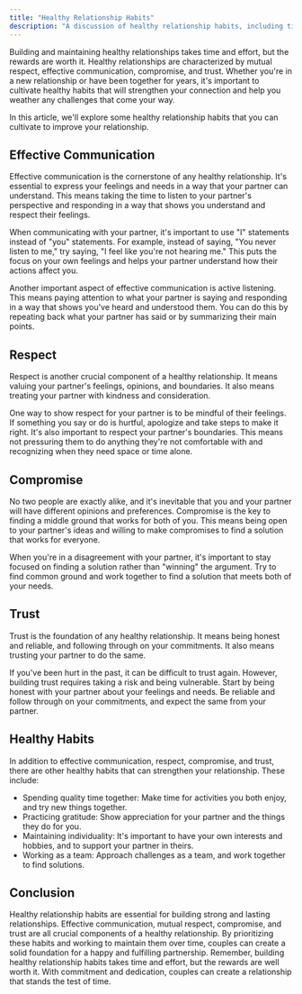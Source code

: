 ```yaml
---
title: "Healthy Relationship Habits"
description: "A discussion of healthy relationship habits, including tips for effective communication, respect, compromise, and trust."
---
```

Building and maintaining healthy relationships takes time and effort, but the rewards are worth it. Healthy relationships are characterized by mutual respect, effective communication, compromise, and trust. Whether you're in a new relationship or have been together for years, it's important to cultivate healthy habits that will strengthen your connection and help you weather any challenges that come your way.

In this article, we'll explore some healthy relationship habits that you can cultivate to improve your relationship.

## Effective Communication

Effective communication is the cornerstone of any healthy relationship. It's essential to express your feelings and needs in a way that your partner can understand. This means taking the time to listen to your partner's perspective and responding in a way that shows you understand and respect their feelings.

When communicating with your partner, it's important to use "I" statements instead of "you" statements. For example, instead of saying, "You never listen to me," try saying, "I feel like you're not hearing me." This puts the focus on your own feelings and helps your partner understand how their actions affect you.

Another important aspect of effective communication is active listening. This means paying attention to what your partner is saying and responding in a way that shows you've heard and understood them. You can do this by repeating back what your partner has said or by summarizing their main points.

## Respect

Respect is another crucial component of a healthy relationship. It means valuing your partner's feelings, opinions, and boundaries. It also means treating your partner with kindness and consideration.

One way to show respect for your partner is to be mindful of their feelings. If something you say or do is hurtful, apologize and take steps to make it right. It's also important to respect your partner's boundaries. This means not pressuring them to do anything they're not comfortable with and recognizing when they need space or time alone.

## Compromise

No two people are exactly alike, and it's inevitable that you and your partner will have different opinions and preferences. Compromise is the key to finding a middle ground that works for both of you. This means being open to your partner's ideas and willing to make compromises to find a solution that works for everyone.

When you're in a disagreement with your partner, it's important to stay focused on finding a solution rather than "winning" the argument. Try to find common ground and work together to find a solution that meets both of your needs.

## Trust

Trust is the foundation of any healthy relationship. It means being honest and reliable, and following through on your commitments. It also means trusting your partner to do the same.

If you've been hurt in the past, it can be difficult to trust again. However, building trust requires taking a risk and being vulnerable. Start by being honest with your partner about your feelings and needs. Be reliable and follow through on your commitments, and expect the same from your partner.

## Healthy Habits

In addition to effective communication, respect, compromise, and trust, there are other healthy habits that can strengthen your relationship. These include:

-   Spending quality time together: Make time for activities you both enjoy, and try new things together.
-   Practicing gratitude: Show appreciation for your partner and the things they do for you.
-   Maintaining individuality: It's important to have your own interests and hobbies, and to support your partner in theirs.
-   Working as a team: Approach challenges as a team, and work together to find solutions.

## Conclusion

Healthy relationship habits are essential for building strong and lasting relationships. Effective communication, mutual respect, compromise, and trust are all crucial components of a healthy relationship. By prioritizing these habits and working to maintain them over time, couples can create a solid foundation for a happy and fulfilling partnership. Remember, building healthy relationship habits takes time and effort, but the rewards are well worth it. With commitment and dedication, couples can create a relationship that stands the test of time.
